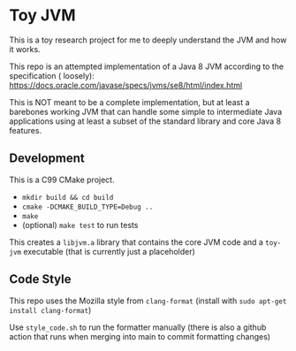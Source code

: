# Toy JVM

This is a toy research project for me to deeply understand the JVM and how it works.

This repo is an attempted implementation of a Java 8 JVM according to the specification (
loosely): https://docs.oracle.com/javase/specs/jvms/se8/html/index.html

This is NOT meant to be a complete implementation, but at least a barebones working JVM that can handle some simple to
intermediate Java applications using at least a subset of the standard library and core Java 8 features.

## Development
This is a C99 CMake project. 

* `mkdir build && cd build`
* `cmake -DCMAKE_BUILD_TYPE=Debug ..`
* `make`
* (optional) `make test` to run tests

This creates a `libjvm.a` library that contains the core JVM code and a `toy-jvm` executable (that is currently just a placeholder)

## Code Style
This repo uses the Mozilla style from `clang-format` (install with `sudo apt-get install clang-format`)

Use `style_code.sh` to run the formatter manually (there is also a github action that runs when merging into main to commit formatting changes)
